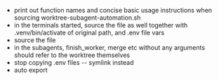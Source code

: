 - print out function names and concise basic usage instructions when sourcing worktree-subagent-automation.sh
- in the terminals started, source the file as well together with .venv/bin/activate of original path, and .env file vars
- source the file
- in the subagents, finish_worker, merge etc without any arguments should refer to the worktree themselves
- stop copying .env files -- symlink instead
- auto export 